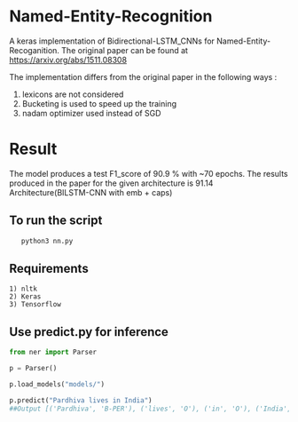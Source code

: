 # Named-Entity-Recognition

A keras implementation of Bidirectional-LSTM_CNNs for Named-Entity-Recoganition. The original paper can be found at https://arxiv.org/abs/1511.08308

The implementation differs from the original paper in the following ways :

1. lexicons are not considered
2. Bucketing is used to speed up the training
3. nadam optimizer used instead of SGD

# Result

The model produces a test F1_score of 90.9 % with ~70 epochs. The results produced in the paper for the given architecture is 91.14
Architecture(BILSTM-CNN with emb + caps)

## To run the script

```bash
   python3 nn.py
```

## Requirements

    1) nltk
    2) Keras
    3) Tensorflow

## Use predict.py for inference

```python
from ner import Parser

p = Parser()

p.load_models("models/")

p.predict("Pardhiva lives in India")
##Output [('Pardhiva', 'B-PER'), ('lives', 'O'), ('in', 'O'), ('India', 'B-LOC')]
```
